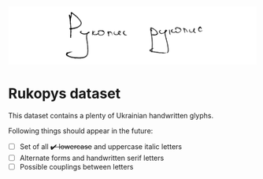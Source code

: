![Рукопис](logo.png)

# Rukopys dataset

This dataset contains a plenty of Ukrainian handwritten glyphs.

Following things should appear in the future:
- [ ] Set of all ~~✔️ lowercase~~ and uppercase italic letters
- [ ] Alternate forms and handwritten serif letters
- [ ] Possible couplings between letters
